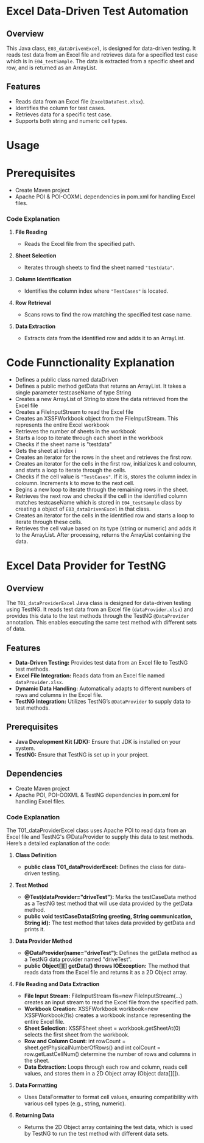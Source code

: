 # Excel Data-Driven Test Automation

## Overview

This Java class, `E03_dataDrivenExcel`, is designed for data-driven testing. It reads test data from an Excel file and retrieves data for a specified test case which is in `E04_testSample`. The data is extracted from a specific sheet and row, and is returned as an ArrayList<String>.

## Features

- Reads data from an Excel file (`ExcelDataTest.xlsx`).
- Identifies the column for test cases.
- Retrieves data for a specific test case.
- Supports both string and numeric cell types.

# Usage

# Prerequisites
- Create Maven project
- Apache POI & POI-OOXML dependencies in pom.xml for handling Excel files.

### Code Explanation

1. **File Reading**
   - Reads the Excel file from the specified path.

2. **Sheet Selection**
   - Iterates through sheets to find the sheet named `"testdata"`.

3. **Column Identification**
   - Identifies the column index where `"TestCases"` is located.

4. **Row Retrieval**
   - Scans rows to find the row matching the specified test case name.

5. **Data Extraction**
   - Extracts data from the identified row and adds it to an ArrayList<String>.




# Code Funnctionality Explanation

- Defines a public class named dataDriven
- Defines a public method getData that returns an ArrayList<String>. It takes a single parameter testcaseName of type String
- Creates a new ArrayList of String to store the data retrieved from the Excel file
- Creates a FileInputStream to read the Excel file 
- Creates an XSSFWorkbook object from the FileInputStream. This represents the entire Excel workbook
- Retrieves the number of sheets in the workbook
- Starts a loop to iterate through each sheet in the workbook
- Checks if the sheet name is "testdata" 
-  Gets the sheet at index i
- Creates an iterator for the rows in the sheet and retrieves the first row.
- Creates an iterator for the cells in the first row, initializes k and coloumn, and starts a loop to iterate through the cells.
- Checks if the cell value is `"TestCases"`. If it is, stores the column index in coloumn. Increments k to move to the next cell.
- Begins a new loop to iterate through the remaining rows in the sheet.
- Retrieves the next row and checks if the cell in the identified column matches testcaseName which is stored in `E04_testSample` class by creating a object of `E03_dataDrivenExcel` in that class.
- Creates an iterator for the cells in the identified row and starts a loop to iterate through these cells.
- Retrieves the cell value based on its type (string or numeric) and adds it to the ArrayList. After processing, returns the ArrayList containing the data.




# Excel Data Provider for TestNG

## Overview

The `T01_dataProviderExcel` Java class is designed for data-driven testing using TestNG. It reads test data from an Excel file (`dataProvider.xlsx`) and provides this data to the test methods through the TestNG `@DataProvider` annotation. This enables executing the same test method with different sets of data.

## Features

- **Data-Driven Testing:** Provides test data from an Excel file to TestNG test methods.
- **Excel File Integration:** Reads data from an Excel file named `dataProvider.xlsx`.
- **Dynamic Data Handling:** Automatically adapts to different numbers of rows and columns in the Excel file.
- **TestNG Integration:** Utilizes TestNG’s `@DataProvider` to supply data to test methods.

## Prerequisites

- **Java Development Kit (JDK):** Ensure that JDK is installed on your system.
- **TestNG:** Ensure that TestNG is set up in your project.

## Dependencies
- Create Maven project
- Apache POI, POI-OOXML & TestNG dependencies in pom.xml for handling Excel files.

### Code Explanation
The T01_dataProviderExcel class uses Apache POI to read data from an Excel file and TestNG's @DataProvider to supply this data to test methods. Here’s a detailed explanation of the code:

1. **Class Definition**
    - **public class T01_dataProviderExcel:** Defines the class for data-driven testing.
  
2. **Test Method**
    - **@Test(dataProvider="driveTest"):** Marks the testCaseData method as a TestNG test method that will use data provided by the getData method.
    - **public void testCaseData(String greeting, String communication, String id):** The test method that takes data provided by getData and prints it.
  
3. **Data Provider Method**
   - **@DataProvider(name="driveTest"):** Defines the getData method as a TestNG data provider named "driveTest".
   - **public Object[][] getData() throws IOException:** The method that reads data from the Excel file and returns it as a 2D Object array.

5. **File Reading and Data Extraction**
   - **File Input Stream:** FileInputStream fis=new FileInputStream(...) creates an input stream to read the Excel file from the specified path.
   - **Workbook Creation:** XSSFWorkbook workbook=new XSSFWorkbook(fis) creates a workbook instance representing the entire Excel file.
   - **Sheet Selection:** XSSFSheet sheet = workbook.getSheetAt(0) selects the first sheet from the workbook.
   - **Row and Column Count:** int rowCount = sheet.getPhysicalNumberOfRows() and int colCount = row.getLastCellNum() determine the number of rows and columns in the sheet.
   - **Data Extraction:** Loops through each row and column, reads cell values, and stores them in a 2D Object array (Object data[][]).
  
5. **Data Formatting**
   - Uses DataFormatter to format cell values, ensuring compatibility with various cell types (e.g., string, numeric).
  
7. **Returning Data**
   - Returns the 2D Object array containing the test data, which is used by TestNG to run the test method with different data sets.
